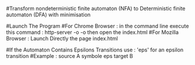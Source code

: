 #Transform nondeterministic finite automaton (NFA) to Deterministic finite automaton (DFA) with minimisation

#Launch The Program 
#For Chrome Browser : in the command line execute this command : http-server -o -o then open the index.html
#For Mozilla Browser : Launch Directly the page index.html

#If the Automaton Contains Epsilons Transitions use : 'eps' for an epsilon transition
#Example : 
			source A
			symbole eps
			target B 
